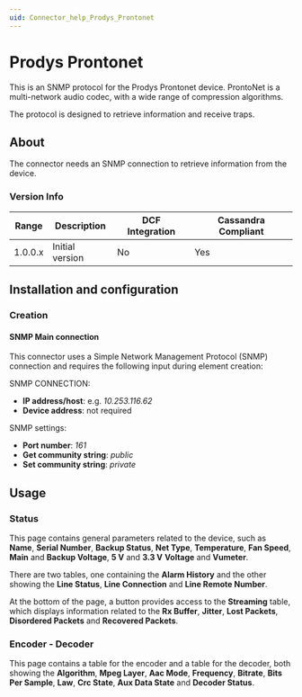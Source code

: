 ```yaml
---
uid: Connector_help_Prodys_Prontonet
---
```


# Prodys Prontonet

This is an SNMP protocol for the Prodys Prontonet device. ProntoNet is a multi-network audio codec, with a wide range of compression algorithms.

The protocol is designed to retrieve information and receive traps.

## About

The connector needs an SNMP connection to retrieve information from the device.

### Version Info

| **Range** | **Description** | **DCF Integration** | **Cassandra Compliant** |
|------------------|-----------------|---------------------|-------------------------|
| 1.0.0.x          | Initial version | No                  | Yes                     |

## Installation and configuration

### Creation

#### SNMP Main connection

This connector uses a Simple Network Management Protocol (SNMP) connection and requires the following input during element creation:

SNMP CONNECTION:

- **IP address/host**: e.g. *10.253.116.62*
- **Device address**: not required

SNMP settings:

- **Port number**: *161*
- **Get community string**: *public*
- **Set community string**: *private*

## Usage

### Status

This page contains general parameters related to the device, such as **Name**, **Serial Number**, **Backup Status**, **Net Type**, **Temperature**, **Fan Speed**, **Main** and **Backup Voltage**, **5 V** and **3.3 V** **Voltage** and **Vumeter**.

There are two tables, one containing the **Alarm History** and the other showing the **Line Status**, **Line Connection** and **Line Remote Number**.

At the bottom of the page, a button provides access to the **Streaming** table, which displays information related to the **Rx Buffer**, **Jitter**, **Lost Packets**, **Disordered Packets** and **Recovered Packets**.

### Encoder - Decoder

This page contains a table for the encoder and a table for the decoder, both showing the **Algorithm**, **Mpeg Layer**, **Aac Mode**, **Frequency**, **Bitrate**, **Bits Per Sample**, **Law**, **Crc State**, **Aux Data State** and **Decoder Status**.
